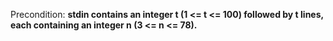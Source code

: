 Precondition: **stdin contains an integer t (1 <= t <= 100) followed by t lines, each containing an integer n (3 <= n <= 78).**